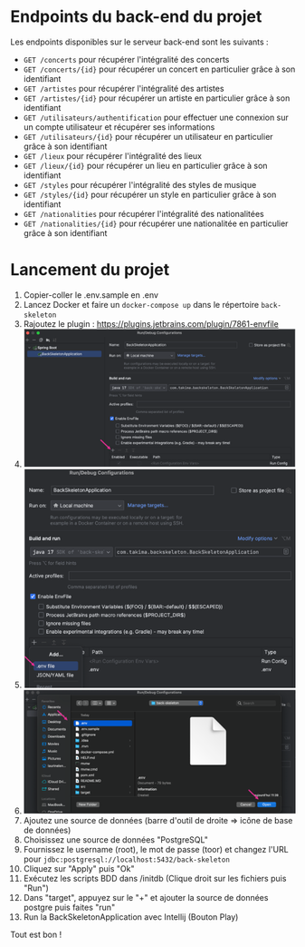# Endpoints du back-end du projet

Les endpoints disponibles sur le serveur back-end sont les suivants :
  - `GET /concerts` pour récupérer l'intégralité des concerts
  - `GET /concerts/{id}` pour récupérer un concert en particulier grâce à son identifiant
  - `GET /artistes` pour récupérer l'intégralité des artistes
  - `GET /artistes/{id}` pour récupérer un artiste en particulier grâce à son identifiant
  - `GET /utilisateurs/authentification` pour effectuer une connexion sur un compte utilisateur et récupérer ses informations
  - `GET /utilisateurs/{id}` pour récupérer un utilisateur en particulier grâce à son identifiant
  - `GET /lieux` pour récupérer l'intégralité des lieux
  - `GET /lieux/{id}` pour récupérer un lieu en particulier grâce à son identifiant
  - `GET /styles` pour récupérer l'intégralité des styles de musique
  - `GET /styles/{id}` pour récupérer un style en particulier grâce à son identifiant
  - `GET /nationalities` pour récupérer l'intégralité des nationalitées
  - `GET /nationalities/{id}` pour récupérer une nationalitée en particulier grâce à son identifiant

# Lancement du projet

1. Copier-coller le .env.sample en .env
2. Lancez Docker et faire un `docker-compose up` dans le répertoire `back-skeleton`
3. Rajoutez le plugin : https://plugins.jetbrains.com/plugin/7861-envfile
4. <img src="img-readme/img.png">
5. <img src="img-readme/img_1.png">
6. <img src="img-readme/img_2.png">
7. Ajoutez une source de données (barre d'outil de droite => icône de base de données)
8. Choisissez une source de données "PostgreSQL"
9. Fournissez le username (root), le mot de passe (toor) et changez l'URL pour `jdbc:postgresql://localhost:5432/back-skeleton`
10. Cliquez sur "Apply" puis "Ok"
11. Exécutez les scripts BDD dans /initdb (Clique droit sur les fichiers puis "Run")
12. Dans "target", appuyez sur le "+" et ajouter la source de données postgre puis faites "run"
13. Run la BackSkeletonApplication avec Intellij (Bouton Play)

Tout est bon !
